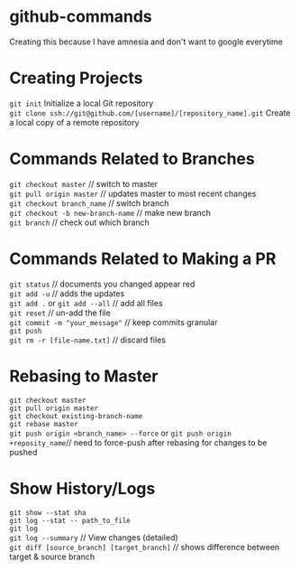 # github-commands
Creating this because I have amnesia and don't want to google everytime <br />


# Creating Projects
`git init`	Initialize a local Git repository <br />
`git clone ssh://git@github.com/[username]/[repository_name].git`	Create a local copy of a remote repository <br />

# Commands Related to Branches
`git checkout master` // switch to master <br />
`git pull origin master` // updates master to most recent changes <br />
`git checkout branch_name`  // switch branch <br />
`git checkout -b new-branch-name`   // make new branch <br />
`git branch` // check out which branch <br />

# Commands Related to Making a PR
`git status` // documents you changed appear red <br />
`git add -u` // adds the updates <br />
`git add .` or `git add --all` // add all files  <br />
`git reset` // un-add the file <br />
`git commit -m "your_message"` // keep commits granular <br />
`git push` <br />
`git rm -r [file-name.txt]` // discard files <br />


# Rebasing to Master
`git checkout master` <br />
`git pull origin master` <br />
`git checkout existing-branch-name` <br />
`git rebase master` <br />
`git push origin <branch_name> --force` or `git push origin +reposity_name`// need to force-push after rebasing for changes to be pushed <br />


# Show History/Logs 
`git show --stat sha` <br />
`git log --stat -- path_to_file` <br />
`git log` <br />
`git log --summary`	// View changes (detailed) <br />
`git diff [source_branch] [target_branch]` // shows difference between target & source branch

